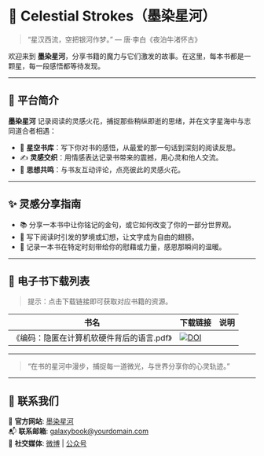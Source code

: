 # 🌌 Celestial Strokes（墨染星河）

> “星汉西流，空把银河作梦。” — 唐·李白《夜泊牛渚怀古》

欢迎来到 **墨染星河**，分享书籍的魔力与它们激发的故事。在这里，每本书都是一颗星，每一段感悟都等待发现。

---

## 🌠 平台简介

**墨染星河** 记录阅读的灵感火花，捕捉那些稍纵即逝的思绪，并在文字星海中与志同道合者相遇：

- 📖 **星空书库**：写下你对书的感悟，从最爱的那一句话到深刻的阅读反思。
- ✍️ **灵感交织**：用情感表达记录书带来的震撼，用心灵和他人交流。
- 💬 **思想共鸣**：与书友互动评论，点亮彼此的灵感火花。

---

## ✨ 灵感分享指南

- 📚 分享一本书中让你铭记的金句，或它如何改变了你的一部分世界观。
- 🌟 写下阅读时引发的梦境或幻想，让文字成为自由的翅膀。
- 💌 记录一本书在特定时刻带给你的慰藉或力量，感恩那瞬间的温暖。

---
## 🚀 电子书下载列表
> 提示：点击下载链接即可获取对应书籍的资源。

| 书名          | 下载链接                                             | 说明                         |
|---------------|----------------------------------------------------|------------------------------|
| 《编码：隐匿在计算机软硬件背后的语言.pdf》 | [![DOI](https://zenodo.org/badge/DOI/10.5281/zenodo.14351164.svg)]([https://doi.org/10.5281/zenodo.14351164](https://zenodo.org/records/14351164/files/%E7%BC%96%E7%A0%81%EF%BC%9A%E9%9A%90%E5%8C%BF%E5%9C%A8%E8%AE%A1%E7%AE%97%E6%9C%BA%E8%BD%AF%E7%A1%AC%E4%BB%B6%E8%83%8C%E5%90%8E%E7%9A%84%E8%AF%AD%E8%A8%80.pdf)) |  |


---

> “在书的星河中漫步，捕捉每一道微光，与世界分享你的心灵轨迹。”

--- 

## 📧 联系我们

📌 **官方网站**: [墨染星河](https://yourdomain.com)  
📬 **联系邮箱**: galaxybook@yourdomain.com  
📱 **社交媒体**: [微博](https://weibo.com/yourpage) | [公众号](https://mp.weixin.qq.com)
